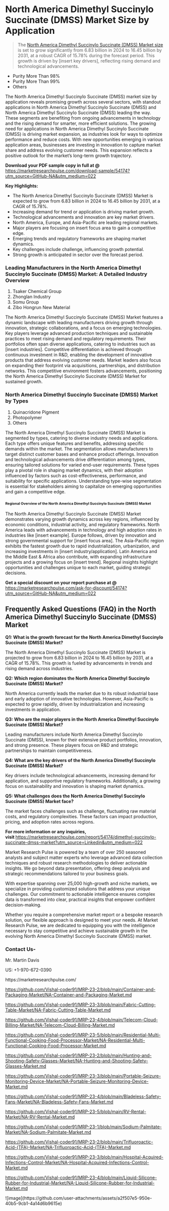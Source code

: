 <h1>North America Dimethyl Succinylo Succinate (DMSS) Market&nbsp;Size by Application</h1><blockquote><p>The <a href="https://marketresearchpulse.com/download-sample/54174?utm_source=GitHub-NA&amp;utm_medium=022">North America Dimethyl Succinylo Succinate (DMSS) Market size</a> is set to grow significantly from 6.83 billion in 2024 to 16.45 billion by 2031, at a robust CAGR of 15.78% during the forecast period. This growth is driven by [insert key drivers], reflecting rising demand and technological advancements.</p></blockquote><ul><li>Purity More Than 98%<li> Purity More Than 99%<li> Others</li></ul><p>The North America Dimethyl Succinylo Succinate (DMSS) market size by application reveals promising growth across several sectors, with standout applications in North America Dimethyl Succinylo Succinate (DMSS) and North America Dimethyl Succinylo Succinate (DMSS) leading the way. These segments are benefiting from ongoing advancements in technology and the rising demand for smarter, more efficient solutions. The growing need for applications in North America Dimethyl Succinylo Succinate (DMSS) is driving market expansion, as industries look for ways to optimize performance and reduce costs. With new opportunities emerging in various application areas, businesses are investing in innovation to capture market share and address evolving customer needs. This expansion reflects a positive outlook for the market’s long-term growth trajectory.</p><p><strong>Download your PDF sample copy in full at @ </strong><a href="https://marketresearchpulse.com/download-sample/54174?utm_source=GitHub-NA&amp;utm_medium=022">https://marketresearchpulse.com/download-sample/54174?utm_source=GitHub-NA&amp;utm_medium=022</a></p><p><strong>Key Highlights: </strong></p><ul><li>The North America Dimethyl Succinylo Succinate (DMSS) Market is expected to grow from 6.83 billion in 2024 to 16.45 billion by 2031, at a CAGR of 15.78%.</li><li>Increasing demand for trend or application is driving market growth.</li><li>Technological advancements and innovation are key market drivers.</li><li>North America, Europe, and Asia-Pacific are leading regional markets.</li><li>Major players are focusing on insert focus area to gain a competitive edge.</li><li>Emerging trends and regulatory frameworks are shaping market dynamics.</li><li>Key challenges include challenge, influencing growth potential.</li><li>Strong growth is anticipated in sector over the forecast period.</li></ul><h3>Leading Manufacturers in the North America Dimethyl Succinylo Succinate (DMSS) Market: A Detailed Industry Overview</h3><ol><li>Tsaker Chemical Group</li><li>Zhonglan Industry</li><li>Somu Group</li><li>Zibo Hongrun New Material</li></ol><div class="flex max-w-full flex-col flex-grow"><div class="min-h-8 text-message flex w-full flex-col items-end gap-2 whitespace-normal break-words [.text-message+&amp;]:mt-5" dir="auto" data-message-author-role="assistant" data-message-id="fd8432e4-4910-450d-b182-61b7bfb0a01f" data-message-model-slug="gpt-4o"><div class="flex w-full flex-col gap-1 empty:hidden first:pt-[3px]"><div class="markdown prose w-full break-words dark:prose-invert light"><p>The North America Dimethyl Succinylo Succinate (DMSS) Market features a dynamic landscape with leading manufacturers driving growth through innovation, strategic collaborations, and a focus on emerging technologies. Key players leverage advanced production techniques and sustainable practices to meet rising demand and regulatory requirements. Their portfolios often span diverse applications, catering to industries such as [insert industries]. Competitive differentiation is achieved through continuous investment in R&amp;D, enabling the development of innovative products that address evolving customer needs. Market leaders also focus on expanding their footprint via acquisitions, partnerships, and distribution networks. This competitive environment fosters advancements, positioning the North America Dimethyl Succinylo Succinate (DMSS) Market for sustained growth.</p></div></div></div></div><h3>North America Dimethyl Succinylo Succinate (DMSS) Market by Types</h3><ol><li>Quinacridone Pigment<li> Photopolymer<li> Others</li></ol><div class="flex max-w-full flex-col flex-grow"><div class="min-h-8 text-message flex w-full flex-col items-end gap-2 whitespace-normal break-words [.text-message+&amp;]:mt-5" dir="auto" data-message-author-role="assistant" data-message-id="084470be-0bb7-4664-bddf-5156b4f41249" data-message-model-slug="gpt-4o-mini"><div class="flex w-full flex-col gap-1 empty:hidden first:pt-[3px]"><div class="markdown prose w-full break-words dark:prose-invert light"><p>The North America Dimethyl Succinylo Succinate (DMSS) Market is segmented by types, catering to diverse industry needs and applications. Each type offers unique features and benefits, addressing specific demands within the market. The segmentation allows manufacturers to target distinct customer bases and enhance product offerings. Innovation and technological advancements drive differentiation among types, ensuring tailored solutions for varied end-user requirements. These types play a pivotal role in shaping market dynamics, with their adoption influenced by factors such as cost-effectiveness, performance, and suitability for specific applications. Understanding type-wise segmentation is essential for stakeholders aiming to capitalize on emerging opportunities and gain a competitive edge.</p></div></div></div></div><h3><span style="font-size: 11px;">Regional Overview of the North America Dimethyl Succinylo Succinate (DMSS) Market</span></h3><div class="flex max-w-full flex-col flex-grow"><div class="min-h-8 text-message flex w-full flex-col items-end gap-2 whitespace-normal break-words [.text-message+&amp;]:mt-5" dir="auto" data-message-author-role="assistant" data-message-id="e9038762-ce64-4e30-91c9-9bd413514231" data-message-model-slug="gpt-4o-mini"><div class="flex w-full flex-col gap-1 empty:hidden first:pt-[3px]"><div class="markdown prose w-full break-words dark:prose-invert light"><p>The North America Dimethyl Succinylo Succinate (DMSS) Market demonstrates varying growth dynamics across key regions, influenced by economic conditions, industrial activity, and regulatory frameworks. North America leads with advancements in technology and high adoption rates in industries like [insert example]. Europe follows, driven by innovation and strong governmental support for [insert focus area]. The Asia-Pacific region exhibits the fastest growth due to rapid industrialization, urbanization, and increasing investments in [insert industry/application]. Latin America and the Middle East &amp; Africa also contribute, with expanding infrastructure projects and a growing focus on [insert trend]. Regional insights highlight opportunities and challenges unique to each market, guiding strategic decisions.</p></div></div></div></div><p><strong>Get a special discount on your report purchase at @ </strong><a href="https://marketresearchpulse.com/ask-for-discount/54174?utm_source=GitHub-NA&amp;utm_medium=022">https://marketresearchpulse.com/ask-for-discount/54174?utm_source=GitHub-NA&amp;utm_medium=022</a></p><h2>Frequently Asked Questions (FAQ) in the North America Dimethyl Succinylo Succinate (DMSS) Market</h2><p><strong>Q1: What is the growth forecast for the North America Dimethyl Succinylo Succinate (DMSS) Market?</strong></p><p>The North America Dimethyl Succinylo Succinate (DMSS) Market is projected to grow from 6.83 billion in 2024 to 16.45 billion by 2031, at a CAGR of 15.78%. This growth is fueled by advancements in trends and rising demand across industries.</p><p><strong>Q2: Which region dominates the North America Dimethyl Succinylo Succinate (DMSS) Market?</strong></p><p>North America currently leads the market due to its robust industrial base and early adoption of innovative technologies. However, Asia-Pacific is expected to grow rapidly, driven by industrialization and increasing investments in application.</p><p><strong>Q3: Who are the major players in the North America Dimethyl Succinylo Succinate (DMSS) Market?</strong></p><p>Leading manufacturers include North America Dimethyl Succinylo Succinate (DMSS), known for their extensive product portfolios, innovation, and strong presence. These players focus on R&amp;D and strategic partnerships to maintain competitiveness.</p><p><strong>Q4: What are the key drivers of the North America Dimethyl Succinylo Succinate (DMSS) Market?</strong></p><p>Key drivers include technological advancements, increasing demand for application, and supportive regulatory frameworks. Additionally, a growing focus on sustainability and innovation is shaping market dynamics.</p><p><strong>Q5: What challenges does the North America Dimethyl Succinylo Succinate (DMSS) Market face?</strong></p><p>The market faces challenges such as challenge, fluctuating raw material costs, and regulatory complexities. These factors can impact production, pricing, and adoption rates across regions.</p><p><strong>For more information or any inquiries, visit&nbsp;</strong><a href="https://marketresearchpulse.com/report/54174/dimethyl-succinylo-succinate-dmss-market?utm_source=Linkedin&utm_medium=022">https://marketresearchpulse.com/report/54174/dimethyl-succinylo-succinate-dmss-market?utm_source=Linkedin&utm_medium=022</a></p><p>Market Research Pulse is powered by a team of over 250 seasoned analysts and subject matter experts who leverage advanced data collection techniques and robust research methodologies to deliver actionable insights. We go beyond data presentation, offering deep analysis and strategic recommendations tailored to your business goals.</p><p>With expertise spanning over 25,000 high-growth and niche markets, we specialize in providing customized solutions that address your unique challenges. Our commitment to actionable intelligence ensures complex data is transformed into clear, practical insights that empower confident decision-making.</p><p>Whether you require a comprehensive market report or a bespoke research solution, our flexible approach is designed to meet your needs. At Market Research Pulse, we are dedicated to equipping you with the intelligence necessary to stay competitive and achieve sustainable growth in the evolving North America Dimethyl Succinylo Succinate (DMSS) market.</p><h3><strong>Contact Us-</strong></h3><p>Mr. Martin Davis</p><p>US: +1-970-672-0390</p><p>https://marketresearchpulse.com/</p><p><a href="https://github.com/Vishal-coder91/MRP-23-2/blob/main/Container-and-Packaging-Market/NA-Container-and-Packaging-Market.md">https://github.com/Vishal-coder91/MRP-23-2/blob/main/Container-and-Packaging-Market/NA-Container-and-Packaging-Market.md</a></p><p><a href="https://github.com/Vishal-coder91/MRP-23-3/blob/main/Fabric-Cutting-Table-Market/NA-Fabric-Cutting-Table-Market.md">https://github.com/Vishal-coder91/MRP-23-3/blob/main/Fabric-Cutting-Table-Market/NA-Fabric-Cutting-Table-Market.md</a></p><p><a href="https://github.com/Vishal-coder91/MRP-23-4/blob/main/Telecom-Cloud-Billing-Market/NA-Telecom-Cloud-Billing-Market.md">https://github.com/Vishal-coder91/MRP-23-4/blob/main/Telecom-Cloud-Billing-Market/NA-Telecom-Cloud-Billing-Market.md</a></p><p><a href="https://github.com/Vishal-coder91/MRP-23-5/blob/main/Residential-Multi-Functional-Cooking-Food-Processor-Market/NA-Residential-Multi-Functional-Cooking-Food-Processor-Market.md">https://github.com/Vishal-coder91/MRP-23-5/blob/main/Residential-Multi-Functional-Cooking-Food-Processor-Market/NA-Residential-Multi-Functional-Cooking-Food-Processor-Market.md</a></p><p><a href="https://github.com/Vishal-coder91/MRP-23-2/blob/main/Hunting-and-Shooting-Safety-Glasses-Market/NA-Hunting-and-Shooting-Safety-Glasses-Market.md">https://github.com/Vishal-coder91/MRP-23-2/blob/main/Hunting-and-Shooting-Safety-Glasses-Market/NA-Hunting-and-Shooting-Safety-Glasses-Market.md</a></p><p><a href="https://github.com/Vishal-coder91/MRP-23-3/blob/main/Portable-Seizure-Monitoring-Device-Market/NA-Portable-Seizure-Monitoring-Device-Market.md">https://github.com/Vishal-coder91/MRP-23-3/blob/main/Portable-Seizure-Monitoring-Device-Market/NA-Portable-Seizure-Monitoring-Device-Market.md</a></p><p><a href="https://github.com/Vishal-coder91/MRP-23-4/blob/main/Bladeless-Safety-Fans-Market/NA-Bladeless-Safety-Fans-Market.md">https://github.com/Vishal-coder91/MRP-23-4/blob/main/Bladeless-Safety-Fans-Market/NA-Bladeless-Safety-Fans-Market.md</a></p><p><a href="https://github.com/Vishal-coder91/MRP-23-5/blob/main/RV-Rental-Market/NA-RV-Rental-Market.md">https://github.com/Vishal-coder91/MRP-23-5/blob/main/RV-Rental-Market/NA-RV-Rental-Market.md</a></p><p><a href="https://github.com/Vishal-coder91/MRP-23-1/blob/main/Sodium-Palmitate-Market/NA-Sodium-Palmitate-Market.md">https://github.com/Vishal-coder91/MRP-23-1/blob/main/Sodium-Palmitate-Market/NA-Sodium-Palmitate-Market.md</a></p><p><a href="https://github.com/Vishal-coder91/MRP-23-2/blob/main/Trifluoroactic-Acid-(TFA)-Market/NA-Trifluoroactic-Acid-(TFA)-Market.md">https://github.com/Vishal-coder91/MRP-23-2/blob/main/Trifluoroactic-Acid-(TFA)-Market/NA-Trifluoroactic-Acid-(TFA)-Market.md</a></p><p><a href="https://github.com/Vishal-coder91/MRP-23-3/blob/main/Hospital-Acquired-Infections-Control-Market/NA-Hospital-Acquired-Infections-Control-Market.md">https://github.com/Vishal-coder91/MRP-23-3/blob/main/Hospital-Acquired-Infections-Control-Market/NA-Hospital-Acquired-Infections-Control-Market.md</a></p><p><a href="https://github.com/Vishal-coder91/MRP-23-4/blob/main/Liquid-Silicone-Rubber-for-Industrial-Market/NA-Liquid-Silicone-Rubber-for-Industrial-Market.md">https://github.com/Vishal-coder91/MRP-23-4/blob/main/Liquid-Silicone-Rubber-for-Industrial-Market/NA-Liquid-Silicone-Rubber-for-Industrial-Market.md</a></p>
![image](https://github.com/user-attachments/assets/a2f507e5-950e-40b5-9cb1-4a14d6b9615e)
